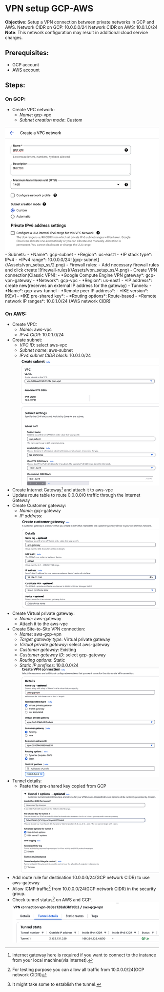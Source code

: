 # VPN setup GCP-AWS
**Objective**: Setup a VPN connection between private networks in GCP and AWS.
Network CIDR on GCP: 10.0.0.0/24
Network CIDR on AWS: 10.0.1.0/24
**Note**: This network configuration may result in additional cloud service charges.

## Prerequisites:
- GCP account
- AWS account

## Steps:

### On GCP:
- Create VPC network:
    - *Name*: gcp-vpc
    - *Subnet creation mode*: Custom
<img src="/Assets/vpn_setup_ss/1.png">
- Subnets:
    - *Name*: gcp-subnet
    - *Region*: us-east1
    - *IP stack type*: IPv4
    - *IPv4 range*: 10.0.0.0/24
![gcp-subnet](/Assets/vpn_setup_ss/2.png)
- Firewall rules:
    - Add necessary firewall rules and click create
![firewall-rules](/Assets/vpn_setup_ss/4.png)
- Create VPN connection(Classic VPN):
    - *Google Compute Engine VPN gateway*: gcp-vpn-gateway
    - *Network*: gcp-vpc
    - *Region*: us-east1
    - *IP address*: create new(reserves an external IP address for the gateway)
- Tunnels:
    - *Name*: gcp-aws-tunnel
    - *Remote peer IP address*: <tunnel outside IP address from AWS>
    - *IKE version*: IKEv1
    - *IKE pre-shared key*: <Generate and copy>
    - *Routing options*: Route-based
    - *Remote network IP ranges*: 10.0.1.0/24 (AWS network CIDR)

### On AWS:
- Create VPC:
    - *Name*: aws-vpc
    - *IPv4 CIDR*: 10.0.1.0/24
- Create subnet:
    - *VPC ID*: select aws-vpc
    - *Subnet name*: aws-subnet
    - *IPv4 subnet CIDR block*: 10.0.1.0/24
![aws-subnet](/Assets/vpn_setup_ss/5.png)
- Create Internet Gateway[^1] and attach it to aws-vpc
- Update route table to route 0.0.0.0/0 traffic through the Internet Gateway
- Create Customer gateway:
    - *Name*: gcp-gateway
    - *IP address*: <get reserved external IP address of gateway from GCP>
![customer-gateway](/Assets/vpn_setup_ss/6.png)
- Create Virtual private gateway:
    - *Name*: aws-gateway
    - Attach it to the aws-vpc
- Create Site-to-Site VPN connection:
    - *Name*: aws-gcp-vpn
    - *Target gateway type*: Virtual private gateway
    - *Virtual private gateway*: select aws-gateway
    - *Customer gateway*: Existing
    - *Customer gateway ID*: select gcp-gateway
    - *Routing options*: Static
    - *Static IP prefixes*: 10.0.0.0/24
![vpn-connection](/Assets/vpn_setup_ss/7.png)
- Tunnel details:
    - Paste the pre-shared key copied from GCP
![tunnel](/Assets/vpn_setup_ss/8.png)
- Add route rule for destination 10.0.0.0/24(GCP network CIDR) to use aws-gateway
- Allow ICMP traffic[^2] from 10.0.0.0/24(GCP network CIDR) in the security group.
- Check tunnel status[^3] on AWS and GCP.
![tunnel-status](/Assets/vpn_setup_ss/9.png)

[^1]: Internet gateway here is required if you want to connect to the instance from your local machine(via internet).
[^2]: For testing purpose you can allow all traffic from 10.0.0.0/24(GCP network CIDR)
[^3]: It might take some to establish the tunnel.